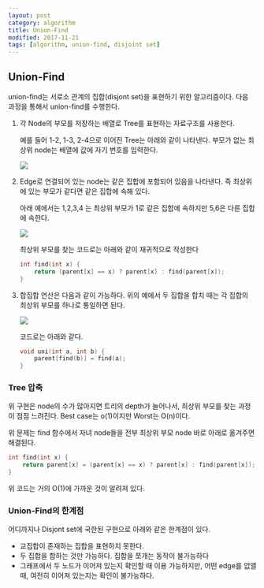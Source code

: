 ```yaml
---
layout: post
category: algorithm
title: Union-Find
modified: 2017-11-21
tags: [algorithm, union-find, disjoint set]
---
```


## Union-Find

union-find는 서로소 관계의 집합(disjont set)을 표현하기 위한 알고리즘이다. 다음 과정을 통해서 union-find를 수행한다.

1. 각 Node의 부모를 저장하는 배열로 Tree를 표현하는 자료구조를 사용한다.

    예를 들어 1-2, 1-3, 2-4으로 이어진 Tree는 아래와 같이 나타낸다. 부모가 없는 최상위 node는 배열에 값에 자기 번호를 입력한다.

    [![](/images/012/1.png)](/images/012/1.png)

2. Edge로 연결되어 있는 node는 같은 집합에 포함되어 있음을 나타낸다. 즉 최상위에 있는 부모가 같다면 같은 집합에 속해 있다.

    아래 예에서는 1,2,3,4 는 최상위 부모가 1로 같은 집합에 속하지만 5,6은 다른 집합에 속한다.

    [![](/images/012/2.png)](/images/012/2.png)

    최상위 부모를 찾는 코드로는 아래와 같이 재귀적으로 작성한다

   ```c++
   int find(int x) {
       return (parent[x] == x) ? parent[x] : find(parent[x]);
   }
   ```

3. 합집합 연산은 다음과 같이 가능하다. 위의 예에서 두 집합을 합치 때는 각 집합의 최상위 부모를 하나로 통일하면 된다.

    [![](/images/012/3.png)](/images/012/3.png)

    코드로는 아래와 같다.

   ```c++
   void uni(int a, int b) {
       parent[find(b)] = find(a);
   }
   ```

### Tree 압축

위 구현은 node의 수가 많아지면 트리의 depth가 늘어나서, 최상위 부모를 찾는 과정이 점점 느려진다. Best case는 o(1)이지만 Worst는 O(n)이다.

위 문제는 find 함수에서 자녀 node들을 전부 최상위 부모 node 바로 아래로 옮겨주면 해결된다.

```c++
int find(int x) {
    return parent[x] = (parent[x] == x) ? parent[x] : find(parent[x]);
}
```

위 코드는 거의 O(1)에 가까운 것이 알려져 있다.

### Union-Find의 한계점

어디까지나 Disjont set에 국한된 구현으로 아래와 같은 한계점이 있다.

* 교집합이 존재하는 집합을 표현하지 못한다.
* 두 집합을 합하는 것만 가능하다. 집합을 쪼개는 동작이 불가능하다
* 그래프에서 두 노드가 이어져 있는지 확인할 때 이용 가능하지만,
    어떤 edge를 없앨 때, 여전히 이어져 있는지는 확인이 불가능하다.


